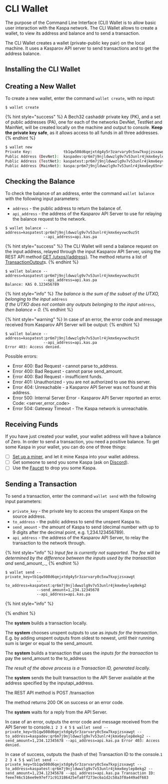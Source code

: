 # CLI Wallet

The purpose of the Command Line Interface \(CLI\) Wallet is to allow basic user interaction with the Kaspa network. The CLI Wallet allows to create a wallet, to view its address and balance and to send a transaction.

The CLI Wallet creates a wallet \(private-public key pair\) on the local machine. It uses a Kasparov API server to send transactions and to get the address balance.

## Installing the CLI Wallet



## Creating a New Wallet

To create a new wallet, enter the command `wallet create`, with no input:

```
$ wallet create
```

{% hint style="success" %}
A Bech32 cashaddr private key \(PK\), and a set of public addresses \(PA\), one for each of the networks DevNet, TestNet and MainNet, will be created locally on the machine and output to console. **Keep the private key safe**, as it allows access to all funds in all three addresses.
{% endhint %}

```bash
$ wallet new
Private Key:              tb1qw508d6qejxtdg4y5r3zarvary0c5xw7kxpjzsxawgt
Public Address (DevNet):  kaspadev:qr6m7j9njldwwzlg9v7v53unlr4jkmx6eylep8ekg2
Public Address (TestNet): kaspatest:pr6m7j9njldwwzlg9v7v53unlr4jkmx6eyvwc0uz5t
Public Address (MainNet): kaspa:pr6m7j9njldwwzlg9v7v53unlr4jkmx6ey65nvtks5
```

## Checking the Balance

To check the balance of an address, enter the command `wallet balance` with the following input parameters:

* `address` - the public address to return the balance of.
* `api_address` - the address of the Kasparov API Server to use for relaying the balance request to the network.

```text
$ wallet balance --address=kaspatest:pr6m7j9njldwwzlg9v7v53unlr4jkmx6eyvwc0uz5t
                 --api_address=api.kas.pa
```

{% hint style="success" %}
The CLI Wallet will send a balance request on the input address, relayed through the input Kasparov API Server, using the REST API method [GET /utxos/{address}](../reference/kasparov-api-server/requests-list.md#utxos-address-address). The method returns a list of [TransactionOutput](../reference/kasparov-api-server/response-types.md#transactionoutput)s.
{% endhint %}

```text
$ wallet balance --address=kaspatest:pr6m7j9njldwwzlg9v7v53unlr4jkmx6eyvwc0uz5t
                 --api_address=api.kas.pa
Balance: KAS 0.123456789
```

{% hint style="info" %}
_The balance is the sum of the subset of the UTXO, belonging to the input_ `address`  
_If the UTXO does not contain any outputs belonging to the input_ `address`, _then balance = 0._
{% endhint %}

{% hint style="warning" %}
In case of an error, the error code and message received from Kasparov API Server will be output:
{% endhint %}

```text
$ wallet balance --address=kaspatest:pr6m7j9njldwwzlg9v7v53unlr4jkmx6eyvwc0uz5t
                 --api_address=api.kas.pa
Error 403: Access denied.
```

Possible errors:

* Error 400: Bad Request - cannot parse to\_address.
* Error 400: Bad Request - cannot parse send\_amount.
* Error 400: Bad Request - insufficient funds.
* Error 401: Unauthorized - you are not authorized to use this server.
* Error 404: Unreachable - a Kasparov API Server was not found at this address.
* Error 500: Internal Server Error - Kasparov API Server reported an error. Code: &lt;server\_error\_code&gt;
* Error 504: Gateway Timeout - The Kaspa network is unreachable.

## Receiving Funds

If you have just created your wallet, your wallet address will have a balance of Zero. In order to send a transaction, you need a positive balance. To get some Kaspa in your wallet, you can do one of three things:

* [ ] [Set up a miner](untitled-1/), and let it mine Kaspa into your wallet address.
* [ ] Get someone to send you some Kaspa \(ask on [Discord](https://discord.gg/WmGhhzk)\).
* [ ] Use the [Faucet](faucet.md) to drop you some Kaspa.

## Sending a Transaction

To send a transaction, enter the command `wallet send` with the following input parameters:

* `private_key` - the private key to access the unspent Kaspa on the source address.
* `to_address` - the public address to send the unspent Kaspa to.
* `send_amount` - the amount of Kaspa to send \(decimal number with up to 9 digits after the decimal point, e.g. 1,234.123456789\).
* `api_address` - the address of the Kasparov API Server, to relay the transaction to the network through.

{% hint style="info" %}
_Input fee is currently not supported. The fee will be determined by the difference between the inputs used by the transaction and_ send\_amount_._
{% endhint %}

```text
$ wallet send --private_key=tb1qw508d6qejxtdg4y5r3zarvary0c5xw7kxpjzsxawgt
              --to_address=kaspatest:qr6m7j9njldwwzlg9v7v53unlr4jkmx6eylep8ekg2
              --send_amount=1,234.12345678
              --api_address=api.kas.pa
```

{% hint style="info" %}

{% endhint %}

The **system** builds a transaction locally.

The **system** chooses unspent outputs to use as _inputs for the transaction_.  
E.g. by adding unspent outputs from oldest to newest, until their running sum is larger or equal to the send\_amount.

The **system** builds a transaction that uses the _inputs for the transaction_ to pay the send\_amount to the to\_address

_The result of the above process is a Transaction ID, generated locally._

The **system** sends the built transaction to the API Server available at the address specified by the inputapi\_address.

The REST API method is POST /transaction

The method returns 200 OK on success or an error code.

The **system** waits for a reply from the API Server.

In case of an error, outputs the error code and message received from the API Server to console.`1 2 3 4 5` `$ wallet send --private_key=tb1qw508d6qejxtdg4y5r3zarvary0c5xw7kxpjzsxawgt --to_address=kaspadev:qr6m7j9njldwwzlg9v7v53unlr4jkmx6eylep8ekg2 --send_amount=1,234.12345678 --api_address=api.kas.pa Error 403: Access denied.`

In case of success, outputs the \(hash of the\) Transaction ID to the console.`1 2 3 4 5` `$ wallet send --private_key=tb1qw508d6qejxtdg4y5r3zarvary0c5xw7kxpjzsxawgt --to_address=kaspatest:qr6m7j9njldwwzlg9v7v53unlr4jkmx6eylep8ekg2 --send_amount=1,234.12345678 --api_address=api.kas.pa Transaction ID: feee746c516ee9e97ef71c913186425efa8ff273ec6a1d2c58a3f0a449adf683`

